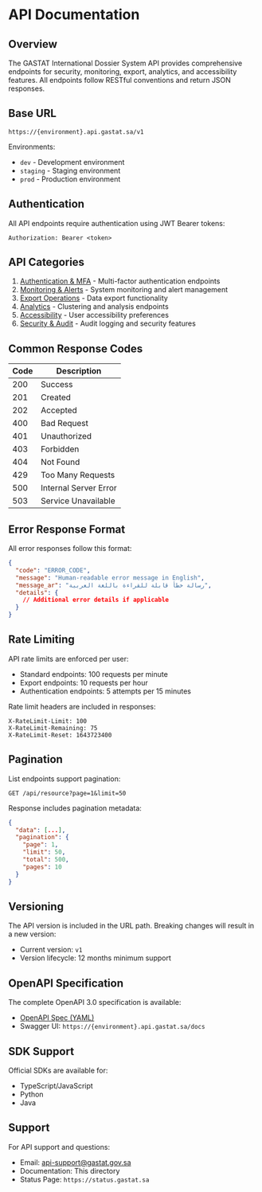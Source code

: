 # API Documentation

## Overview

The GASTAT International Dossier System API provides comprehensive endpoints for security, monitoring, export, analytics, and accessibility features. All endpoints follow RESTful conventions and return JSON responses.

## Base URL

```
https://{environment}.api.gastat.sa/v1
```

Environments:
- `dev` - Development environment
- `staging` - Staging environment  
- `prod` - Production environment

## Authentication

All API endpoints require authentication using JWT Bearer tokens:

```http
Authorization: Bearer <token>
```

## API Categories

1. [Authentication & MFA](./authentication.md) - Multi-factor authentication endpoints
2. [Monitoring & Alerts](./monitoring.md) - System monitoring and alert management
3. [Export Operations](./export.md) - Data export functionality
4. [Analytics](./analytics.md) - Clustering and analysis endpoints
5. [Accessibility](./accessibility.md) - User accessibility preferences
6. [Security & Audit](./security.md) - Audit logging and security features

## Common Response Codes

| Code | Description |
|------|-------------|
| 200 | Success |
| 201 | Created |
| 202 | Accepted |
| 400 | Bad Request |
| 401 | Unauthorized |
| 403 | Forbidden |
| 404 | Not Found |
| 429 | Too Many Requests |
| 500 | Internal Server Error |
| 503 | Service Unavailable |

## Error Response Format

All error responses follow this format:

```json
{
  "code": "ERROR_CODE",
  "message": "Human-readable error message in English",
  "message_ar": "رسالة خطأ قابلة للقراءة باللغة العربية",
  "details": {
    // Additional error details if applicable
  }
}
```

## Rate Limiting

API rate limits are enforced per user:

- Standard endpoints: 100 requests per minute
- Export endpoints: 10 requests per hour
- Authentication endpoints: 5 attempts per 15 minutes

Rate limit headers are included in responses:

```http
X-RateLimit-Limit: 100
X-RateLimit-Remaining: 75
X-RateLimit-Reset: 1643723400
```

## Pagination

List endpoints support pagination:

```http
GET /api/resource?page=1&limit=50
```

Response includes pagination metadata:

```json
{
  "data": [...],
  "pagination": {
    "page": 1,
    "limit": 50,
    "total": 500,
    "pages": 10
  }
}
```

## Versioning

The API version is included in the URL path. Breaking changes will result in a new version:

- Current version: `v1`
- Version lifecycle: 12 months minimum support

## OpenAPI Specification

The complete OpenAPI 3.0 specification is available:
- [OpenAPI Spec (YAML)](../../specs/005-resolve-critical-items/contracts/openapi.yaml)
- Swagger UI: `https://{environment}.api.gastat.sa/docs`

## SDK Support

Official SDKs are available for:
- TypeScript/JavaScript
- Python
- Java

## Support

For API support and questions:
- Email: api-support@gastat.gov.sa
- Documentation: This directory
- Status Page: `https://status.gastat.sa`